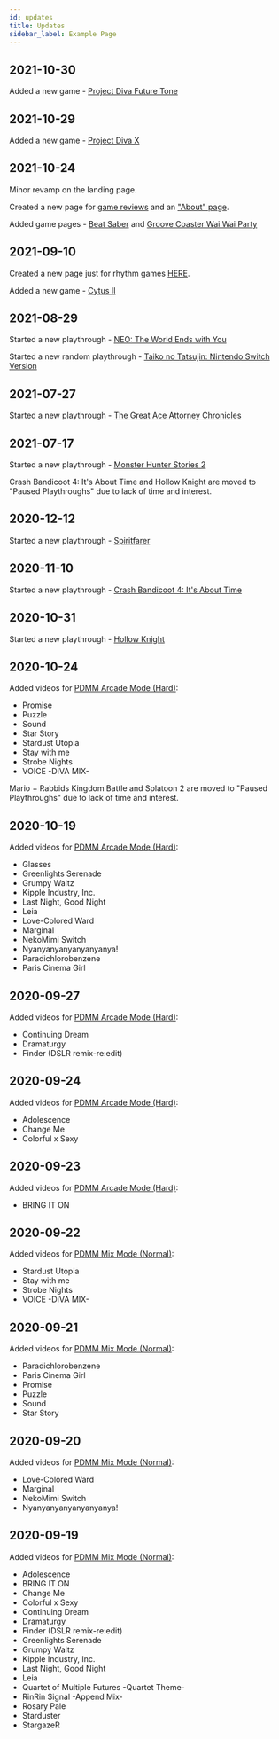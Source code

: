 ```yaml
---
id: updates
title: Updates
sidebar_label: Example Page
---
```


## 2021-10-30
Added a new game - <a href="/docs/games/project-diva-future-tone">Project Diva Future Tone</a>

## 2021-10-29
Added a new game - <a href="/docs/games/project-diva-x">Project Diva X</a>

## 2021-10-24
Minor revamp on the landing page.

Created a new page for <a href="/blog/">game reviews</a> and an <a href="/docs/me">"About" page</a>.

Added game pages - <a href="/docs/games/beat-saber">Beat Saber</a> and <a href="/docs/games/groove-coaster">Groove Coaster Wai Wai Party</a>

## 2021-09-10
Created a new page just for rhythm games <a href="/rhythmgames">HERE</a>.

Added a new game - <a href="/docs/games/cytus2">Cytus II</a>

## 2021-08-29
Started a new playthrough - <a href="/docs/games/ntwewy">NEO: The World Ends with You</a>

Started a new random playthrough - <a href="/docs/games/taiko-switch">Taiko no Tatsujin: Nintendo Switch Version</a>

## 2021-07-27
Started a new playthrough - <a href="/docs/games/tgaac">The Great Ace Attorney Chronicles</a>

## 2021-07-17
Started a new playthrough - <a href="/docs/games/mhst2">Monster Hunter Stories 2</a>

Crash Bandicoot 4: It's About Time and Hollow Knight are moved to "Paused Playthroughs" due to lack of time and interest.

## 2020-12-12
Started a new playthrough - <a href="/docs/games/spiritfarer">Spiritfarer</a>

## 2020-11-10
Started a new playthrough - <a href="/docs/games/crash-bandicoot-4">Crash Bandicoot 4: It's About Time</a>

## 2020-10-31
Started a new playthrough - <a href="/docs/games/hollow-knight">Hollow Knight</a>

## 2020-10-24
Added videos for <a href="/docs/pdmm/pdmm-arcade-list">PDMM Arcade Mode (Hard)</a>:
- Promise
- Puzzle
- Sound
- Star Story
- Stardust Utopia
- Stay with me
- Strobe Nights
- VOICE -DIVA MIX-

Mario + Rabbids Kingdom Battle and Splatoon 2 are moved to "Paused Playthroughs" due to lack of time and interest.

## 2020-10-19
Added videos for <a href="/docs/pdmm/pdmm-arcade-list">PDMM Arcade Mode (Hard)</a>:
- Glasses
- Greenlights Serenade
- Grumpy Waltz
- Kipple Industry, Inc.
- Last Night, Good Night
- Leia
- Love-Colored Ward
- Marginal
- NekoMimi Switch
- Nyanyanyanyanyanyanya!
- Paradichlorobenzene
- Paris Cinema Girl

## 2020-09-27
Added videos for <a href="/docs/pdmm/pdmm-arcade-list">PDMM Arcade Mode (Hard)</a>:
- Continuing Dream
- Dramaturgy
- Finder (DSLR remix-re:edit)

## 2020-09-24
Added videos for <a href="/docs/pdmm/pdmm-arcade-list">PDMM Arcade Mode (Hard)</a>:
- Adolescence
- Change Me
- Colorful x Sexy

## 2020-09-23
Added videos for <a href="/docs/pdmm/pdmm-arcade-list">PDMM Arcade Mode (Hard)</a>:
- BRING IT ON

## 2020-09-22
Added videos for <a href="/docs/pdmm/pdmm-mix-list">PDMM Mix Mode (Normal)</a>:
- Stardust Utopia
- Stay with me
- Strobe Nights
- VOICE -DIVA MIX-

## 2020-09-21
Added videos for <a href="/docs/pdmm/pdmm-mix-list">PDMM Mix Mode (Normal)</a>:
- Paradichlorobenzene
- Paris Cinema Girl
- Promise
- Puzzle
- Sound
- Star Story

## 2020-09-20
Added videos for <a href="/docs/pdmm/pdmm-mix-list">PDMM Mix Mode (Normal)</a>:
- Love-Colored Ward
- Marginal
- NekoMimi Switch
- Nyanyanyanyanyanyanya!

## 2020-09-19
Added videos for <a href="/docs/pdmm/pdmm-mix-list">PDMM Mix Mode (Normal)</a>:
- Adolescence
- BRING IT ON
- Change Me
- Colorful x Sexy
- Continuing Dream
- Dramaturgy
- Finder (DSLR remix-re:edit)
- Greenlights Serenade
- Grumpy Waltz
- Kipple Industry, Inc.
- Last Night, Good Night
- Leia
- Quartet of Multiple Futures -Quartet Theme-
- RinRin Signal -Append Mix-
- Rosary Pale
- Starduster
- StargazeR